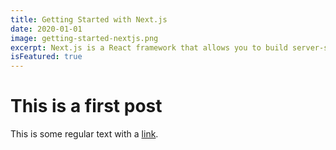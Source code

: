 ```yaml
---
title: Getting Started with Next.js
date: 2020-01-01
image: getting-started-nextjs.png
excerpt: Next.js is a React framework that allows you to build server-side rendered React applications. It's a great tool for building static websites, blogs, and even full-blown web applications.
isFeatured: true
---
```


# This is a first post

This is some regular text with a [link](https://google.com).
